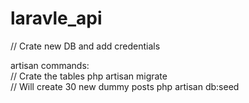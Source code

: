 # laravle_api
// Crate new DB and add credentials
<div>
artisan commands:
</div>

<div>
// Crate the tables
php artisan migrate
</div>

<div>
// Will create 30 new dummy posts
php artisan db:seed
</div>
